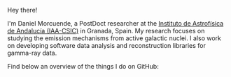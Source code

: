 Hey there!

I'm Daniel Morcuende, a PostDoct researcher at the [Instituto de Astrofísica de Andalucía (IAA-CSIC)](https://www.iaa.csic.es/) in Granada, Spain.
My research focuses on studying the emission mechanisms from active galactic nuclei.
I also work on developing software data analysis and reconstruction libraries for gamma-ray data.

Find below an overview of the things I do on GitHub:

